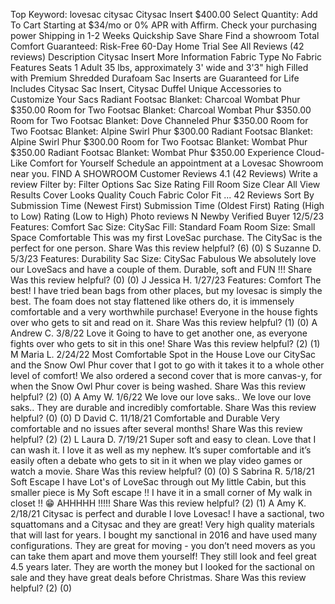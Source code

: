 Top Keyword: lovesac citysac
Citysac Insert
$400.00
Select Quantity:
Add To Cart
Starting at $34/mo or 0% APR with Affirm. Check your purchasing power Shipping in 1-2 Weeks Quickship Save Share Find a showroom Total Comfort Guaranteed: Risk-Free 60-Day Home Trial See All Reviews (42 reviews) Description Citysac Insert More Information Fabric Type No Fabric Features Seats 1 Adult 35 lbs, approximately 3' wide and 3'3" high Filled with Premium Shredded Durafoam Sac Inserts are Guaranteed for Life Includes Citysac Sac Insert, Citysac Duffel Unique Accessories to Customize Your Sacs Radiant Footsac Blanket: Charcoal Wombat Phur $350.00 Room for Two Footsac Blanket: Charcoal Wombat Phur $350.00 Room for Two Footsac Blanket: Dove Channeled Phur $350.00 Room for Two Footsac Blanket: Alpine Swirl Phur $300.00 Radiant Footsac Blanket: Alpine Swirl Phur $300.00 Room for Two Footsac Blanket: Wombat Phur $350.00 Radiant Footsac Blanket: Wombat Phur $350.00 Experience Cloud-Like Comfort for Yourself Schedule an appointment at a Lovesac Showroom near you. FIND A SHOWROOM Customer Reviews 4.1 (42 Reviews) Write a review Filter by: Filter Options Sac Size Rating Fill Room Size Clear All View Results Cover Looks Quality Couch Fabric Color Fit ... 42 Reviews Sort By Submission Time (Newest First) Submission Time (Oldest First) Rating (High to Low) Rating (Low to High) Photo reviews N Newby Verified Buyer 12/5/23 Features: Comfort Sac Size: CitySac Fill: Standard Foam Room Size: Small Space Comfortable This was my first LoveSac purchase. The CitySac is the perfect for one person. Share Was this review helpful? (6) (0) S Suzanne D. 5/3/23 Features: Durability Sac Size: CitySac Fabulous We absolutely love our LoveSacs and have a couple of them. Durable, soft and FUN !!! Share Was this review helpful? (0) (0) J Jessica H. 1/27/23 Features: Comfort The best! I have tried bean bags from other places, but my lovesac is simply the best. The foam does not stay flattened like others do, it is immensely comfortable and a very worthwhile purchase! Everyone in the house fights over who gets to sit and read on it. Share Was this review helpful? (1) (0) A Andrew C. 3/8/22 Love it Going to have to get another one, as everyone fights over who gets to sit in this one! Share Was this review helpful? (2) (1) M Maria L. 2/24/22 Most Comfortable Spot in the House Love our CitySac and the Snow Owl Phur cover that I got to go with it takes it to a whole other level of comfort! We also ordered a second cover that is more canvas-y, for when the Snow Owl Phur cover is being washed. Share Was this review helpful? (2) (0) A Amy W. 1/6/22 We love our love saks.. We love our love saks.. They are durable and incredibly comfortable. Share Was this review helpful? (0) (0) D David C. 11/18/21 Comfortable and Durable Very comfortable and no issues after several months! Share Was this review helpful? (2) (2) L Laura D. 7/19/21 Super soft and easy to clean. Love that I can wash it. I love it as well as my nephew. It’s super comfortable and it’s easily often a debate who gets to sit in it when we play video games or watch a movie. Share Was this review helpful? (0) (0) S Sabrina R. 5/18/21 Soft Escape I have Lot's of LoveSac through out My little Cabin, but this smaller piece is My Soft escape !! I have it in a small corner of My walk in closet !! :grin: AHHHHH !!!!! Share Was this review helpful? (2) (1) A Amy K. 2/18/21 Citysac is perfect and durable I love Lovesac! I have a sactional, two squattomans and a Citysac and they are great! Very high quality materials that will last for years. I bought my sanctional in 2016 and have used many configurations. They are great for moving - you don’t need movers as you can take them apart and move them yourself! They still look and feel great 4.5 years later. They are worth the money but I looked for the sactional on sale and they have great deals before Christmas. Share Was this review helpful? (2) (0)